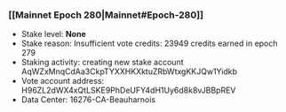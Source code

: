 ### [[Mainnet Epoch 280|Mainnet#Epoch-280]]
* Stake level: **None**
* Stake reason: Insufficient vote credits: 23949 credits earned in epoch 279
* Staking activity: creating new stake account AqWZxMnqCdAa3CkpTYXXHKXktuZRbWtxgKKJQw1Yidkb
* Vote account address: H96ZL2dWX4xQtLSKE9PhDeUFY4dH1Uy6d8k8vJBBpREV
* Data Center: 16276-CA-Beauharnois